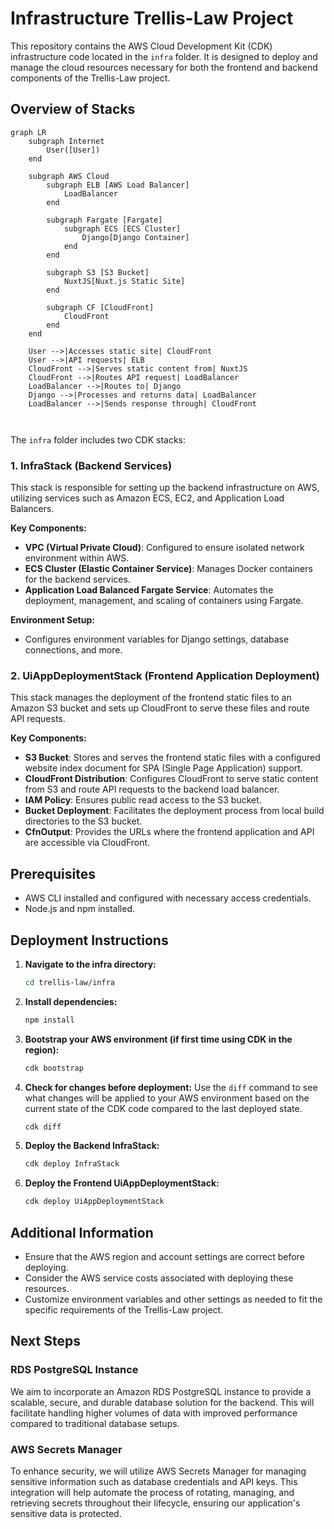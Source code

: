 # Infrastructure Trellis-Law Project

This repository contains the AWS Cloud Development Kit (CDK) infrastructure code located in the `infra` folder. It is designed to deploy and manage the cloud resources necessary for both the frontend and backend components of the Trellis-Law project.

## Overview of Stacks

```mermaid
graph LR
    subgraph Internet
        User([User])
    end

    subgraph AWS Cloud
        subgraph ELB [AWS Load Balancer]
            LoadBalancer
        end

        subgraph Fargate [Fargate]
            subgraph ECS [ECS Cluster]
                Django[Django Container]
            end
        end

        subgraph S3 [S3 Bucket]
            NuxtJS[Nuxt.js Static Site]
        end

        subgraph CF [CloudFront]
            CloudFront
        end
    end

    User -->|Accesses static site| CloudFront
    User -->|API requests| ELB
    CloudFront -->|Serves static content from| NuxtJS
    CloudFront -->|Routes API request| LoadBalancer
    LoadBalancer -->|Routes to| Django
    Django -->|Processes and returns data| LoadBalancer
    LoadBalancer -->|Sends response through| CloudFront



```

The `infra` folder includes two CDK stacks:

### 1. InfraStack (Backend Services)

This stack is responsible for setting up the backend infrastructure on AWS, utilizing services such as Amazon ECS, EC2, and Application Load Balancers.

**Key Components:**

- **VPC (Virtual Private Cloud)**: Configured to ensure isolated network environment within AWS.
- **ECS Cluster (Elastic Container Service)**: Manages Docker containers for the backend services.
- **Application Load Balanced Fargate Service**: Automates the deployment, management, and scaling of containers using Fargate.

**Environment Setup:**

- Configures environment variables for Django settings, database connections, and more.

### 2. UiAppDeploymentStack (Frontend Application Deployment)

This stack manages the deployment of the frontend static files to an Amazon S3 bucket and sets up CloudFront to serve these files and route API requests.

**Key Components:**

- **S3 Bucket**: Stores and serves the frontend static files with a configured website index document for SPA (Single Page Application) support.
- **CloudFront Distribution**: Configures CloudFront to serve static content from S3 and route API requests to the backend load balancer.
- **IAM Policy**: Ensures public read access to the S3 bucket.
- **Bucket Deployment**: Facilitates the deployment process from local build directories to the S3 bucket.
- **CfnOutput**: Provides the URLs where the frontend application and API are accessible via CloudFront.

## Prerequisites

- AWS CLI installed and configured with necessary access credentials.
- Node.js and npm installed.

## Deployment Instructions

1. **Navigate to the infra directory:**

   ```bash
   cd trellis-law/infra
   ```

2. **Install dependencies:**

   ```bash
   npm install
   ```

3. **Bootstrap your AWS environment (if first time using CDK in the region):**

   ```bash
   cdk bootstrap
   ```

4. **Check for changes before deployment:**
   Use the `diff` command to see what changes will be applied to your AWS environment based on the current state of the CDK code compared to the last deployed state.

   ```bash
   cdk diff
   ```

5. **Deploy the Backend InfraStack:**

   ```bash
   cdk deploy InfraStack
   ```

6. **Deploy the Frontend UiAppDeploymentStack:**
   ```bash
   cdk deploy UiAppDeploymentStack
   ```

## Additional Information

- Ensure that the AWS region and account settings are correct before deploying.
- Consider the AWS service costs associated with deploying these resources.
- Customize environment variables and other settings as needed to fit the specific requirements of the Trellis-Law project.

## Next Steps

### RDS PostgreSQL Instance

We aim to incorporate an Amazon RDS PostgreSQL instance to provide a scalable, secure, and durable database solution for the backend. This will facilitate handling higher volumes of data with improved performance compared to traditional database setups.

### AWS Secrets Manager

To enhance security, we will utilize AWS Secrets Manager for managing sensitive information such as database credentials and API keys. This integration will help automate the process of rotating, managing, and retrieving secrets throughout their lifecycle, ensuring our application's sensitive data is protected.
